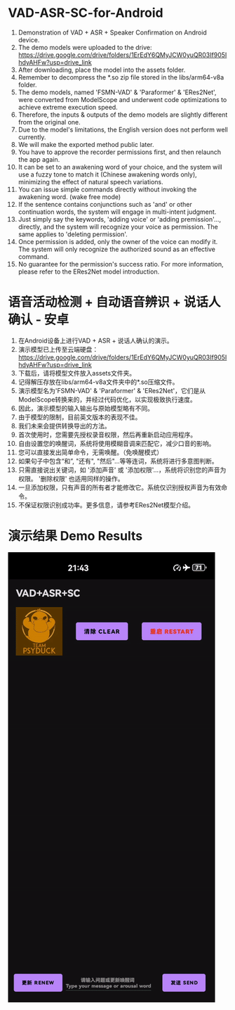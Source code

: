 # VAD-ASR-SC-for-Android
1. Demonstration of VAD + ASR + Speaker Confirmation on Android device.
2. The demo models were uploaded to the drive: https://drive.google.com/drive/folders/1ErEdY6QMyJCW0yuQR03If905IhdyAHFw?usp=drive_link
3. After downloading, place the model into the assets folder.
4. Remember to decompress the *.so zip file stored in the libs/arm64-v8a folder.
5. The demo models, named 'FSMN-VAD' & 'Paraformer' & 'ERes2Net', were converted from ModelScope and underwent code optimizations to achieve extreme execution speed.
6. Therefore, the inputs & outputs of the demo models are slightly different from the original one.
7. Due to the model's limitations, the English version does not perform well currently.
8. We will make the exported method public later.
9. You have to approve the recorder permissions first, and then relaunch the app again.
10. It can be set to an awakening word of your choice, and the system will use a fuzzy tone to match it (Chinese awakening words only), minimizing the effect of natural speech variations.
11. You can issue simple commands directly without invoking the awakening word. (wake free mode)
12. If the sentence contains conjunctions such as 'and' or other continuation words, the system will engage in multi-intent judgment.
13. Just simply say the keywords, 'adding voice' or 'adding premission'..., directly, and the system will recognize your voice as permission. The same applies to 'deleting permission'.
14. Once permission is added, only the owner of the voice can modify it. The system will only recognize the authorized sound as an effective command.
15. No guarantee for the permission's success ratio. For more information, please refer to the ERes2Net model introduction.

# 语音活动检测 + 自动语音辨识 + 说话人确认 - 安卓
1. 在Android设备上进行VAD + ASR + 说话人确认的演示。
2. 演示模型已上传至云端硬盘：https://drive.google.com/drive/folders/1ErEdY6QMyJCW0yuQR03If905IhdyAHFw?usp=drive_link
3. 下载后，请将模型文件放入assets文件夹。
4. 记得解压存放在libs/arm64-v8a文件夹中的*.so压缩文件。
5. 演示模型名为'FSMN-VAD' & 'Paraformer' & 'ERes2Net'，它们是从ModelScope转换来的，并经过代码优化，以实现极致执行速度。
6. 因此，演示模型的输入输出与原始模型略有不同。
7. 由于模型的限制，目前英文版本的表现不佳。
8. 我们未来会提供转换导出的方法。
8. 首次使用时，您需要先授权录音权限，然后再重新启动应用程序。
10. 自由设置您的唤醒词，系统将使用模糊音调来匹配它，减少口音的影响。
11. 您可以直接发出简单命令，无需唤醒。（免唤醒模式）
12. 如果句子中包含“和”, "还有", "然后"...等等连词，系统将进行多意图判断。
13. 只需直接说出关键词，如 '添加声音' 或 '添加权限'...，系统将识别您的声音为权限。 '删除权限' 也适用同样的操作。
14. 一旦添加权限，只有声音的所有者才能修改它。系统仅识别授权声音为有效命令。
15. 不保证权限识别成功率。更多信息，请参考ERes2Net模型介绍。

# 演示结果 Demo Results
![Demo Animation](https://github.com/DakeQQ/VAD-ASR-SC-for-Android/blob/main/asr.gif?raw=true)
